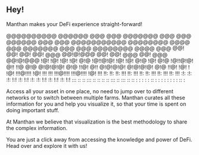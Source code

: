 ## Hey!

Manthan makes your DeFi experience straight-forward!

  @@@@@@@@@@    @@@@@@   @@@  @@@  @@@@@@@  @@@  @@@   @@@@@@   @@@  @@@
  @@@@@@@@@@@  @@@@@@@@  @@@@ @@@  @@@@@@@  @@@  @@@  @@@@@@@@  @@@@ @@@
  @@! @@! @@!  @@!  @@@  @@!@!@@@    @@!    @@!  @@@  @@!  @@@  @@!@!@@@
  !@! !@! !@!  !@!  @!@  !@!!@!@!    !@!    !@!  @!@  !@!  @!@  !@!!@!@!
  @!! !!@ @!@  @!@!@!@!  @!@ !!@!    @!!    @!@!@!@!  @!@!@!@!  @!@ !!@!
  !@!   ! !@!  !!!@!!!!  !@!  !!!    !!!    !!!@!!!!  !!!@!!!!  !@!  !!!
  !!:     !!:  !!:  !!!  !!:  !!!    !!:    !!:  !!!  !!:  !!!  !!:  !!!
  :!:     :!:  :!:  !:!  :!:  !:!    :!:    :!:  !:!  :!:  !:!  :!:  !:!
  :::     ::   ::   :::   ::   ::     ::    ::   :::  ::   :::   ::   ::
   :      :     :   : :  ::    :      :      :   : :   :   : :  ::    :
     

Access all your asset in one place, no need to jump over to different networks or to switch between multiple farms. Manthan curates all these information for you and help you visualize it, so that your time is spent on doing important stuff.

At Manthan we believe that visualization is the best methodology to share the complex information.

You are just a click away from accessing the knowledge and power of DeFi. Head over and explore it with us!

